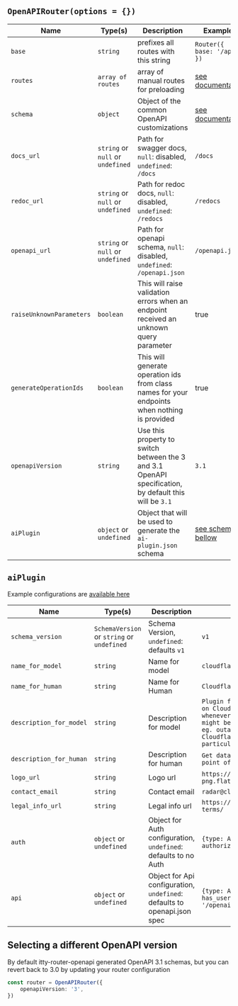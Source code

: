 ## `OpenAPIRouter(options = {})`

| Name                     | Type(s)                           | Description                                                                                            | Examples                                                                     |
|--------------------------|-----------------------------------|--------------------------------------------------------------------------------------------------------|------------------------------------------------------------------------------|
| `base`                   | `string`                          | prefixes all routes with this string                                                                   | `Router({ base: '/api' })`                                                   |
| `routes`                 | `array of routes`                 | array of manual routes for preloading                                                                  | [see documentation](https://itty.dev/itty-router/api#Router)                 |
| `schema`                 | `object`                          | Object of the common OpenAPI customizations                                                            | [see documentation](../advanced-user-guide/openapi-schema-customizations.md) |
| `docs_url`               | `string` or `null` or `undefined` | Path for swagger docs, `null`: disabled, `undefined`: `/docs`                                          | `/docs`                                                                      |
| `redoc_url`              | `string` or `null` or `undefined` | Path for redoc docs, `null`: disabled, `undefined`: `/redocs`                                          | `/redocs`                                                                    |
| `openapi_url`            | `string` or `null` or `undefined` | Path for openapi schema, `null`: disabled, `undefined`: `/openapi.json`                                | `/openapi.json`                                                              |
| `raiseUnknownParameters` | `boolean`                         | This will raise validation errors when an endpoint received an unknown query parameter                 | true                                                                         |
| `generateOperationIds`   | `boolean`                         | This will generate operation ids from class names for your endpoints when nothing is provided          | true                                                                         |
| `openapiVersion`         | `string`                          | Use this property to switch between the 3 and 3.1 OpenAPI specification, by default this will be `3.1` | `3.1`                                                                        |
| `aiPlugin`               | `object` or `undefined`           | Object that will be used to generate the `ai-plugin.json` schema                                       | [see schema bellow](#aiplugin)                                               |

## `aiPlugin`

Example configurations are [available here](../advanced-user-guide/openai-plugin.md)

| Name                    | Type(s)                                    | Description                                                              | Examples                                                                                                                                                                                                                   |
|-------------------------|--------------------------------------------|--------------------------------------------------------------------------|----------------------------------------------------------------------------------------------------------------------------------------------------------------------------------------------------------------------------|
| `schema_version`        | `SchemaVersion` or `string` or `undefined` | Schema Version, `undefined`: defaults `v1`                               | `v1`                                                                                                                                                                                                                       |
| `name_for_model`        | `string`                                   | Name for model                                                           | `cloudflare_radar`                                                                                                                                                                                                         |
| `name_for_human`        | `string`                                   | Name for Human                                                           | `Cloudflare Radar API`                                                                                                                                                                                                     |
| `description_for_model` | `string`                                   | Description for model                                                    | `Plugin for retrieving the data based on Cloudflare Radar's data. Use it whenever a user asks something that might be related to Internet usage, eg. outages, Internet traffic, or Cloudflare Radar's data in particular.` |
| `description_for_human` | `string`                                   | Description for human                                                    | `Get data insights from Cloudflare's point of view.`                                                                                                                                                                       |
| `logo_url`              | `string`                                   | Logo url                                                                 | `https://cdn-icons-png.flaticon.com/512/5969/5969044.png`                                                                                                                                                                  |
| `contact_email`         | `string`                                   | Contact email                                                            | `radar@cloudflare.com`                                                                                                                                                                                                     |
| `legal_info_url`        | `string`                                   | Legal info url                                                           | `https://www.cloudflare.com/website-terms/`                                                                                                                                                                                |
| `auth`                  | `object` or `undefined`                    | Object for Auth configuration, `undefined`: defaults to no Auth          | `{type: AuthType.USER_HTTP, authorization_type: 'bearer'}`                                                                                                                                                                 |
| `api`                   | `object` or `undefined`                    | Object for Api configuration, `undefined`: defaults to openapi.json spec | `{type: APIType.OPENAPI, has_user_authentication: false, url: '/openai.json'}`                                                                                                                                             |


## Selecting a different OpenAPI version

By default itty-router-openapi generated OpenAPI 3.1 schemas, but you can revert back to 3.0 by updating your router configuration

```ts
const router = OpenAPIRouter({
    openapiVersion: '3',
})
```
